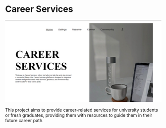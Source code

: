 # Career Services

![Career_Services_Screenshot](career-services-screenshot)

This project aims to provide career-related services for university students or fresh graduates, providing them with resources to guide them in their future career path.
